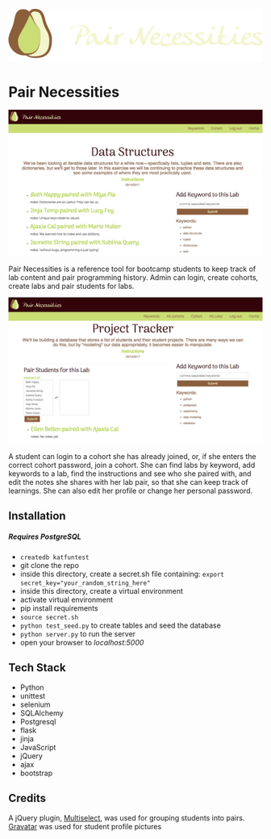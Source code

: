 ![Pair of pears logo](/static/img/pear23.png)

# Pair Necessities

![lab page](/static/img/labDetailsPage.png)

Pair Necessities is a reference tool for bootcamp students to keep track of lab content and pair programming history. Admin can login, create cohorts, create labs and pair students for labs. 

![Admin view of lab page](/static/img/pairStudentsforLab.png)

A student can login to a cohort she has already joined, or, if she enters the correct cohort password, join a cohort. She can find labs by keyword, add keywords to a lab, find the instructions and see who she paired with, and edit the notes she shares with her lab pair, so that she can keep track of learnings. She can also edit her profile or change her personal password.

## Installation
##### Requires PostgreSQL
+ `createdb katfuntest`
+ git clone the repo
+ inside this directory, create a secret.sh file containing:
```export secret_key="your_random_string_here"```
+ inside this directory, create a virtual environment
+ activate virtual environment
+ pip install requirements 
+ ```source secret.sh```
+ `python test_seed.py` to create tables and seed the database
+ `python server.py` to run the server
+ open your browser to *localhost:5000*

## Tech Stack
+ Python
+ unittest
+ selenium
+ SQLAlchemy
+ Postgresql
+ flask
+ jinja
+ JavaScript
+ jQuery
+ ajax
+ bootstrap


## Credits

A jQuery plugin, [Multiselect](http://loudev.com/), was used for grouping students into pairs.
[Gravatar](https://en.gravatar.com/site/implement/) was used for student profile pictures

